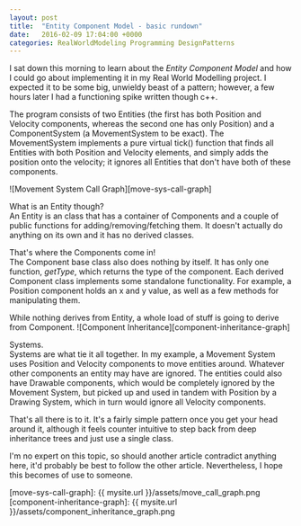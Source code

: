 ```yaml
---
layout: post
title:  "Entity Component Model - basic rundown"
date:   2016-02-09 17:04:00 +0000
categories: RealWorldModeling Programming DesignPatterns
---
```

I sat down this morning to learn about the _Entity Component Model_ and how I could go about implementing it in my Real World Modelling project. I expected it to be some big, unwieldy beast of a pattern; however, a few hours later I had a functioning spike written though c++.

The program consists of two Entities (the first has both Position and Velocity components, whereas the second one has only Position) and a ComponentSystem (a MovementSystem to be exact). The MovementSystem implements a pure virtual tick() function that finds all Entities with both Position and Velocity elements, and simply adds the position onto the velocity; it ignores all Entities that don't have both of these components.

![Movement System Call Graph][move-sys-call-graph]

What is an Entity though?<br>
An Entity is an class that has a container of Components and a couple of public functions for adding/removing/fetching them. It doesn't actually do anything on its own and it has no derived classes.

That's where the Components come in!<br>
The Component base class also does nothing by itself. It has only one function, *getType*, which returns the type of the component. Each derived Component class implements some standalone functionality. For example, a Position component holds an x and y value, as well as a few methods for manipulating them.

While nothing derives from Entity, a whole load of stuff is going to derive from Component.
![Component Inheritance][component-inheritance-graph]

Systems.<br>
Systems are what tie it all together. In my example, a Movement System uses Position and Velocity components to move entities around. Whatever other components an entity may have are ignored. The entities could also have Drawable components, which would be completely ignored by the Movement System, but picked up and used in tandem with Position by a Drawing System, which in turn would ignore all Velocity components.

That's all there is to it. It's a fairly simple pattern once you get your head around it, although it feels counter intuitive to step back from deep inheritance trees and just use a single class.

I'm no expert on this topic, so should another article contradict anything here, it'd probably be best to follow the other article. Nevertheless, I hope this becomes of use to someone.


[move-sys-call-graph]: {{ mysite.url }}/assets/move_call_graph.png
[component-inheritance-graph]: {{ mysite.url }}/assets/component_inheritance_graph.png
